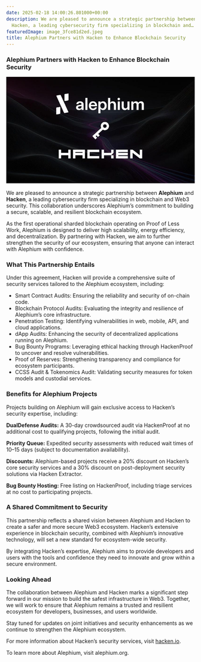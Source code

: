 ```yaml
---
date: 2025-02-18 14:00:26.801000+00:00
description: We are pleased to announce a strategic partnership between Alephium and
  Hacken, a leading cybersecurity firm specializing in blockchain and…
featuredImage: image_3fce81d2ed.jpeg
title: Alephium Partners with Hacken to Enhance Blockchain Security
---
```


### Alephium Partners with Hacken to Enhance Blockchain Security

![](image_3fce81d2ed.jpeg)

We are pleased to announce a strategic partnership between **Alephium** and **Hacken**, a leading cybersecurity firm specializing in blockchain and Web3 security. This collaboration underscores Alephium’s commitment to building a secure, scalable, and resilient blockchain ecosystem.

As the first operational sharded blockchain operating on Proof of Less Work, Alephium is designed to deliver high scalability, energy efficiency, and decentralization. By partnering with Hacken, we aim to further strengthen the security of our ecosystem, ensuring that anyone can interact with Alephium with confidence.

### What This Partnership Entails

Under this agreement, Hacken will provide a comprehensive suite of security services tailored to the Alephium ecosystem, including:

- <span id="d988">Smart Contract Audits: Ensuring the reliability and security of on-chain code.</span>
- <span id="218f">Blockchain Protocol Audits: Evaluating the integrity and resilience of Alephium’s core infrastructure.</span>
- <span id="9be9">Penetration Testing: Identifying vulnerabilities in web, mobile, API, and cloud applications.</span>
- <span id="78a0">dApp Audits: Enhancing the security of decentralized applications running on Alephium.</span>
- <span id="57a2">Bug Bounty Programs: Leveraging ethical hacking through HackenProof to uncover and resolve vulnerabilities.</span>
- <span id="ac60">Proof of Reserves: Strengthening transparency and compliance for ecosystem participants.</span>
- <span id="1d63">CCSS Audit & Tokenomics Audit: Validating security measures for token models and custodial services.</span>

### Benefits for Alephium Projects

Projects building on Alephium will gain exclusive access to Hacken’s security expertise, including:

**DualDefense Audits:** A 30-day crowdsourced audit via HackenProof at no additional cost to qualifying projects, following the initial audit.

**Priority Queue:** Expedited security assessments with reduced wait times of 10–15 days (subject to documentation availability).

**Discounts:** Alephium-based projects receive a 20% discount on Hacken’s core security services and a 30% discount on post-deployment security solutions via Hacken Extractor.

**Bug Bounty Hosting:** Free listing on HackenProof, including triage services at no cost to participating projects.

### A Shared Commitment to Security

This partnership reflects a shared vision between Alephium and Hacken to create a safer and more secure Web3 ecosystem. Hacken’s extensive experience in blockchain security, combined with Alephium’s innovative technology, will set a new standard for ecosystem-wide security.

By integrating Hacken’s expertise, Alephium aims to provide developers and users with the tools and confidence they need to innovate and grow within a secure environment.

### Looking Ahead

The collaboration between Alephium and Hacken marks a significant step forward in our mission to build the safest infrastructure in Web3. Together, we will work to ensure that Alephium remains a trusted and resilient ecosystem for developers, businesses, and users worldwide.

Stay tuned for updates on joint initiatives and security enhancements as we continue to strengthen the Alephium ecosystem.

For more information about Hacken’s security services, visit <a href="https://hackenio.cc/3Qko1S9" class="markup--anchor markup--p-anchor" data-href="https://hackenio.cc/3Qko1S9" rel="noopener" target="_blank">hacken.io</a>.

To learn more about Alephium, visit alephium.org.
